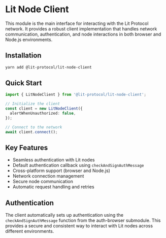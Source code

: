 # Lit Node Client

This module is the main interface for interacting with the Lit Protocol network. It provides a robust client implementation that handles network communication, authentication, and node interactions in both browser and Node.js environments.

## Installation

```bash
yarn add @lit-protocol/lit-node-client
```

## Quick Start

```typescript
import { LitNodeClient } from '@lit-protocol/lit-node-client';

// Initialize the client
const client = new LitNodeClient({
  alertWhenUnauthorized: false,
});

// Connect to the network
await client.connect();
```

## Key Features

- Seamless authentication with Lit nodes
- Default authentication callback using `checkAndSignAuthMessage`
- Cross-platform support (browser and Node.js)
- Network connection management
- Secure node communication
- Automatic request handling and retries

## Authentication

The client automatically sets up authentication using the `checkAndSignAuthMessage` function from the auth-browser submodule. This provides a secure and consistent way to interact with Lit nodes across different environments.
